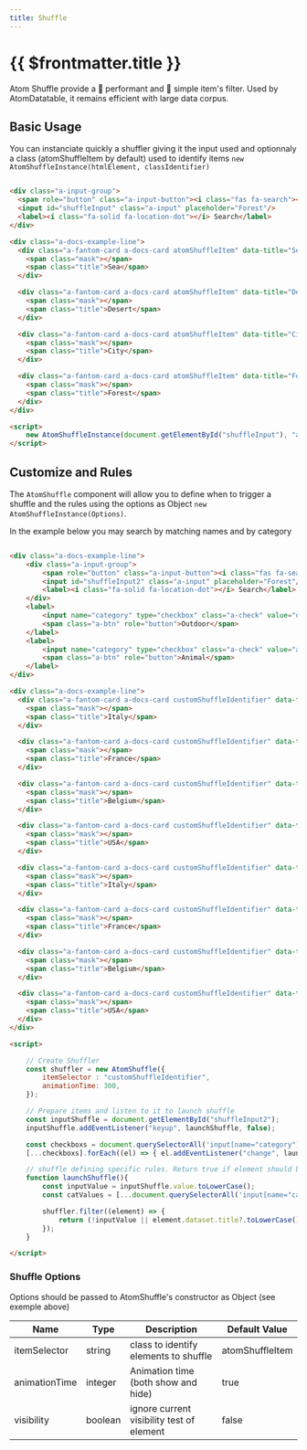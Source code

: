 ```yaml
---
title: Shuffle
---
```


# {{ $frontmatter.title }}

Atom Shuffle provide a 💪 performant and 🧠 simple item's filter. Used by AtomDatatable, it remains efficient with large data corpus.

## Basic Usage

You can instanciate quickly a shuffler giving it the input used and optionnaly a class (atomShuffleItem by default) used to identify items `new AtomShuffleInstance(htmlElement, classIdentifier)`

<PreviewAndCopyCode>

```html

<div class="a-input-group">
  <span role="button" class="a-input-button"><i class="fas fa-search"></i></span>
  <input id="shuffleInput" class="a-input" placeholder="Forest"/>
  <label><i class="fa-solid fa-location-dot"></i> Search</label>
</div>

<div class="a-docs-example-line">
  <div class="a-fantom-card a-docs-card atomShuffleItem" data-title="Sea" style="background-image:url('https://picsum.photos/id/16/200');">
    <span class="mask"></span>
    <span class="title">Sea</span>
  </div>

  <div class="a-fantom-card a-docs-card atomShuffleItem" data-title="Desert" style="background-image:url('https://picsum.photos/id/46/200');">
    <span class="mask"></span>
    <span class="title">Desert</span>
  </div>

  <div class="a-fantom-card a-docs-card atomShuffleItem" data-title="City" style="background-image:url('https://picsum.photos/id/57/200');">
    <span class="mask"></span>
    <span class="title">City</span>
  </div>

  <div class="a-fantom-card a-docs-card atomShuffleItem" data-title="Forest" style="background-image:url('https://picsum.photos/id/412/200');">
    <span class="mask"></span>
    <span class="title">Forest</span>
  </div>
</div>

```

```html
<script>
    new AtomShuffleInstance(document.getElementById("shuffleInput"), "atomShuffleItem");
</script>
```

</PreviewAndCopyCode>

## Customize and Rules

The `AtomShuffle` component will allow you to define when to trigger a shuffle and the rules using the options as Object `new AtomShuffleInstance(Options)`.

In the example below you may search by matching names and by category

<PreviewAndCopyCode>

```html

<div class="a-docs-example-line">
    <div class="a-input-group">
        <span role="button" class="a-input-button"><i class="fas fa-search"></i></span>
        <input id="shuffleInput2" class="a-input" placeholder="Forest"/>
        <label><i class="fa-solid fa-location-dot"></i> Search</label>
    </div>
    <label>
		<input name="category" type="checkbox" class="a-check" value="outdoor" checked>
		<span class="a-btn" role="button">Outdoor</span>
	</label>
	<label>
		<input name="category" type="checkbox" class="a-check" value="animal" checked>
		<span class="a-btn" role="button">Animal</span>
	</label>
</div>

<div class="a-docs-example-line">
  <div class="a-fantom-card a-docs-card customShuffleIdentifier" data-title="Italy" data-category="outdoor" style="background-image:url('https://picsum.photos/id/16/200');">
    <span class="mask"></span>
    <span class="title">Italy</span>
  </div>

  <div class="a-fantom-card a-docs-card customShuffleIdentifier" data-title="France" data-category="outdoor" style="background-image:url('https://picsum.photos/id/46/200');">
    <span class="mask"></span>
    <span class="title">France</span>
  </div>

  <div class="a-fantom-card a-docs-card customShuffleIdentifier" data-title="Belgium" data-category="outdoor" style="background-image:url('https://picsum.photos/id/57/200');">
    <span class="mask"></span>
    <span class="title">Belgium</span>
  </div>

  <div class="a-fantom-card a-docs-card customShuffleIdentifier" data-title="USA" data-category="outdoor" style="background-image:url('https://picsum.photos/id/412/200');">
    <span class="mask"></span>
    <span class="title">USA</span>
  </div>

  <div class="a-fantom-card a-docs-card customShuffleIdentifier" data-title="Italy" data-category="animal" style="background-image:url('https://picsum.photos/id/718/200');">
    <span class="mask"></span>
    <span class="title">Italy</span>
  </div>

  <div class="a-fantom-card a-docs-card customShuffleIdentifier" data-title="France" data-category="animal" style="background-image:url('https://picsum.photos/id/659/200');">
    <span class="mask"></span>
    <span class="title">France</span>
  </div>

  <div class="a-fantom-card a-docs-card customShuffleIdentifier" data-title="Belgium" data-category="animal" style="background-image:url('https://picsum.photos/id/790/200');">
    <span class="mask"></span>
    <span class="title">Belgium</span>
  </div>

  <div class="a-fantom-card a-docs-card customShuffleIdentifier" data-title="USA" data-category="animal" style="background-image:url('https://picsum.photos/id/783/200');">
    <span class="mask"></span>
    <span class="title">USA</span>
  </div>
</div>
```


```html
<script>

    // Create Shuffler
    const shuffler = new AtomShuffle({
        itemSelector : "customShuffleIdentifier",
        animationTime: 300,
    });

    // Prepare items and listen to it to launch shuffle
    const inputShuffle = document.getElementById("shuffleInput2");
    inputShuffle.addEventListener("keyup", launchShuffle, false);

    const checkboxs = document.querySelectorAll('input[name="category"]');
    [...checkboxs].forEach((el) => { el.addEventListener("change", launchShuffle, false) });

    // shuffle defining specific rules. Return true if element should be visible, false otherwise.
    function launchShuffle(){
        const inputValue = inputShuffle.value.toLowerCase();
        const catValues = [...document.querySelectorAll('input[name="category"]:checked')].map((el) => { return el.value.toLowerCase() });

        shuffler.filter((element) => {
            return (!inputValue || element.dataset.title?.toLowerCase().includes(inputValue)) && catValues.includes(element.dataset.category?.toLowerCase())
        });
    }

</script>
```

</PreviewAndCopyCode>


### Shuffle Options

Options should be passed to AtomShuffle's constructor as Object (see exemple above)

| Name                  | Type              | Description                                                                                              | Default Value             |
| -------------------   | ----------------- | -------------------------------------------------------------------------------------------------------- | ------------------------- |
| itemSelector          | string            | class to identify elements to shuffle                                                                    | atomShuffleItem           |
| animationTime         | integer           | Animation time (both show and hide)                                                                      | true                      |
| visibility            | boolean           | ignore current visibility test of element                                                                | false                     |
